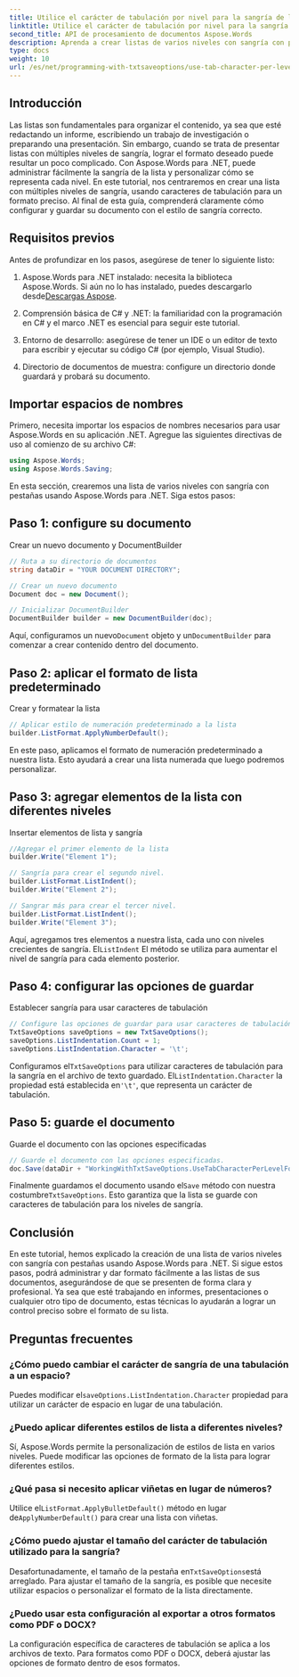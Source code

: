 ```yaml
---
title: Utilice el carácter de tabulación por nivel para la sangría de la lista
linktitle: Utilice el carácter de tabulación por nivel para la sangría de la lista
second_title: API de procesamiento de documentos Aspose.Words
description: Aprenda a crear listas de varios niveles con sangría con pestañas usando Aspose.Words para .NET. Siga esta guía para obtener un formato de lista preciso en sus documentos.
type: docs
weight: 10
url: /es/net/programming-with-txtsaveoptions/use-tab-character-per-level-for-list-indentation/
---
```

## Introducción

Las listas son fundamentales para organizar el contenido, ya sea que esté redactando un informe, escribiendo un trabajo de investigación o preparando una presentación. Sin embargo, cuando se trata de presentar listas con múltiples niveles de sangría, lograr el formato deseado puede resultar un poco complicado. Con Aspose.Words para .NET, puede administrar fácilmente la sangría de la lista y personalizar cómo se representa cada nivel. En este tutorial, nos centraremos en crear una lista con múltiples niveles de sangría, usando caracteres de tabulación para un formato preciso. Al final de esta guía, comprenderá claramente cómo configurar y guardar su documento con el estilo de sangría correcto.

## Requisitos previos

Antes de profundizar en los pasos, asegúrese de tener lo siguiente listo:

1.  Aspose.Words para .NET instalado: necesita la biblioteca Aspose.Words. Si aún no lo has instalado, puedes descargarlo desde[Descargas Aspose](https://releases.aspose.com/words/net/).

2. Comprensión básica de C# y .NET: la familiaridad con la programación en C# y el marco .NET es esencial para seguir este tutorial.

3. Entorno de desarrollo: asegúrese de tener un IDE o un editor de texto para escribir y ejecutar su código C# (por ejemplo, Visual Studio).

4. Directorio de documentos de muestra: configure un directorio donde guardará y probará su documento. 

## Importar espacios de nombres

Primero, necesita importar los espacios de nombres necesarios para usar Aspose.Words en su aplicación .NET. Agregue las siguientes directivas de uso al comienzo de su archivo C#:

```csharp
using Aspose.Words;
using Aspose.Words.Saving;
```

En esta sección, crearemos una lista de varios niveles con sangría con pestañas usando Aspose.Words para .NET. Siga estos pasos:

## Paso 1: configure su documento

Crear un nuevo documento y DocumentBuilder

```csharp
// Ruta a su directorio de documentos
string dataDir = "YOUR DOCUMENT DIRECTORY";

// Crear un nuevo documento
Document doc = new Document();

// Inicializar DocumentBuilder
DocumentBuilder builder = new DocumentBuilder(doc);
```

 Aquí, configuramos un nuevo`Document` objeto y un`DocumentBuilder` para comenzar a crear contenido dentro del documento.

## Paso 2: aplicar el formato de lista predeterminado

Crear y formatear la lista

```csharp
// Aplicar estilo de numeración predeterminado a la lista
builder.ListFormat.ApplyNumberDefault();
```

En este paso, aplicamos el formato de numeración predeterminado a nuestra lista. Esto ayudará a crear una lista numerada que luego podremos personalizar.

## Paso 3: agregar elementos de la lista con diferentes niveles

Insertar elementos de lista y sangría

```csharp
//Agregar el primer elemento de la lista
builder.Write("Element 1");

// Sangría para crear el segundo nivel.
builder.ListFormat.ListIndent();
builder.Write("Element 2");

// Sangrar más para crear el tercer nivel.
builder.ListFormat.ListIndent();
builder.Write("Element 3");
```

 Aquí, agregamos tres elementos a nuestra lista, cada uno con niveles crecientes de sangría. El`ListIndent` El método se utiliza para aumentar el nivel de sangría para cada elemento posterior.

## Paso 4: configurar las opciones de guardar

Establecer sangría para usar caracteres de tabulación

```csharp
// Configure las opciones de guardar para usar caracteres de tabulación para la sangría
TxtSaveOptions saveOptions = new TxtSaveOptions();
saveOptions.ListIndentation.Count = 1;
saveOptions.ListIndentation.Character = '\t';
```

 Configuramos el`TxtSaveOptions` para utilizar caracteres de tabulación para la sangría en el archivo de texto guardado. El`ListIndentation.Character` la propiedad está establecida en`'\t'`, que representa un carácter de tabulación.

## Paso 5: guarde el documento

Guarde el documento con las opciones especificadas

```csharp
// Guarde el documento con las opciones especificadas.
doc.Save(dataDir + "WorkingWithTxtSaveOptions.UseTabCharacterPerLevelForListIndentation.txt", saveOptions);
```

 Finalmente guardamos el documento usando el`Save` método con nuestra costumbre`TxtSaveOptions`. Esto garantiza que la lista se guarde con caracteres de tabulación para los niveles de sangría.

## Conclusión

En este tutorial, hemos explicado la creación de una lista de varios niveles con sangría con pestañas usando Aspose.Words para .NET. Si sigue estos pasos, podrá administrar y dar formato fácilmente a las listas de sus documentos, asegurándose de que se presenten de forma clara y profesional. Ya sea que esté trabajando en informes, presentaciones o cualquier otro tipo de documento, estas técnicas lo ayudarán a lograr un control preciso sobre el formato de su lista.

## Preguntas frecuentes

### ¿Cómo puedo cambiar el carácter de sangría de una tabulación a un espacio?
 Puedes modificar el`saveOptions.ListIndentation.Character` propiedad para utilizar un carácter de espacio en lugar de una tabulación.

### ¿Puedo aplicar diferentes estilos de lista a diferentes niveles?
Sí, Aspose.Words permite la personalización de estilos de lista en varios niveles. Puede modificar las opciones de formato de la lista para lograr diferentes estilos.

### ¿Qué pasa si necesito aplicar viñetas en lugar de números?
 Utilice el`ListFormat.ApplyBulletDefault()` método en lugar de`ApplyNumberDefault()` para crear una lista con viñetas.

### ¿Cómo puedo ajustar el tamaño del carácter de tabulación utilizado para la sangría?
 Desafortunadamente, el tamaño de la pestaña en`TxtSaveOptions`está arreglado. Para ajustar el tamaño de la sangría, es posible que necesite utilizar espacios o personalizar el formato de la lista directamente.

### ¿Puedo usar esta configuración al exportar a otros formatos como PDF o DOCX?
La configuración específica de caracteres de tabulación se aplica a los archivos de texto. Para formatos como PDF o DOCX, deberá ajustar las opciones de formato dentro de esos formatos.